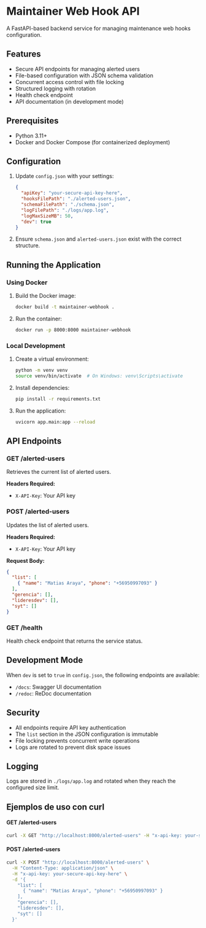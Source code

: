 # Maintainer Web Hook API

A FastAPI-based backend service for managing maintenance web hooks configuration.

## Features

- Secure API endpoints for managing alerted users
- File-based configuration with JSON schema validation
- Concurrent access control with file locking
- Structured logging with rotation
- Health check endpoint
- API documentation (in development mode)

## Prerequisites

- Python 3.11+
- Docker and Docker Compose (for containerized deployment)

## Configuration

1. Update `config.json` with your settings:
   ```json
   {
     "apiKey": "your-secure-api-key-here",
     "hooksFilePath": "./alerted-users.json",
     "schemaFilePath": "./schema.json",
     "logFilePath": "./logs/app.log",
     "logMaxSizeMB": 50,
     "dev": true
   }
   ```

2. Ensure `schema.json` and `alerted-users.json` exist with the correct structure.

## Running the Application

### Using Docker

1. Build the Docker image:
   ```bash
   docker build -t maintainer-webhook .
   ```

2. Run the container:
   ```bash
   docker run -p 8000:8000 maintainer-webhook
   ```

### Local Development

1. Create a virtual environment:
   ```bash
   python -m venv venv
   source venv/bin/activate  # On Windows: venv\Scripts\activate
   ```

2. Install dependencies:
   ```bash
   pip install -r requirements.txt
   ```

3. Run the application:
   ```bash
   uvicorn app.main:app --reload
   ```

## API Endpoints

### GET /alerted-users
Retrieves the current list of alerted users.

**Headers Required:**
- `X-API-Key`: Your API key

### POST /alerted-users
Updates the list of alerted users.

**Headers Required:**
- `X-API-Key`: Your API key

**Request Body:**
```json
{
  "list": [
    { "name": "Matias Araya", "phone": "+56950997093" }
  ],
  "gerencia": [],
  "lideresdev": [],
  "syt": []
}
```

### GET /health
Health check endpoint that returns the service status.

## Development Mode

When `dev` is set to `true` in `config.json`, the following endpoints are available:
- `/docs`: Swagger UI documentation
- `/redoc`: ReDoc documentation

## Security

- All endpoints require API key authentication
- The `list` section in the JSON configuration is immutable
- File locking prevents concurrent write operations
- Logs are rotated to prevent disk space issues

## Logging

Logs are stored in `./logs/app.log` and rotated when they reach the configured size limit.

## Ejemplos de uso con curl

#### GET /alerted-users

```bash
curl -X GET "http://localhost:8000/alerted-users" -H "x-api-key: your-secure-api-key-here"
```

#### POST /alerted-users

```bash
curl -X POST "http://localhost:8000/alerted-users" \
  -H "Content-Type: application/json" \
  -H "x-api-key: your-secure-api-key-here" \
  -d '{
    "list": [
      { "name": "Matias Araya", "phone": "+56950997093" }
    ],
    "gerencia": [],
    "lideresdev": [],
    "syt": []
  }'
```